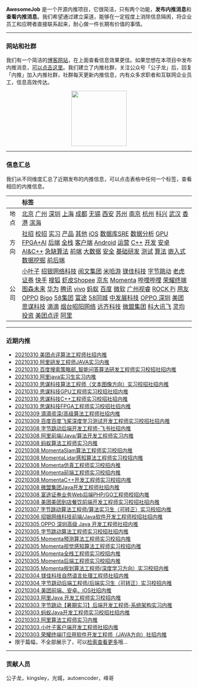 
 

**AwesomeJob** 是一个开源内推项目，它很简洁，只有两个功能，**发布内推消息**和**查看内推消息**。我们希望通过建立渠道，能够在一定程度上消除信息隔阂，将企业员工和应聘者直接联系起来，耐心做一件长期有价值的事情。

---

### 网站和社群

我们有一个简洁的[博客网站](https://awesomejob.gitee.io/)，在上面查看信息效果更佳。如果您想在本项目中发布内推消息，[可以点击这里](https://wj.qq.com/s2/8043669/40c0)。我们建立了内推社群，关注公众号「公子龙」后，回复「内推」加入内推社群，社群每天更新内推信息，内有众多求职者和互联网企业员工，信息高效传达。

<div align=center><img src="https://img-blog.csdnimg.cn/20210306220847278.jpg?x-oss-process=type_ZmFuZ3poZW5naGVpdGk,shadow_10,text_aHR0cHM6Ly9ibG9nLmNzZG4ubmV0L0RvSmludGlhbg==,size_16,color_FFFFFF,t_70#pic_center" width="150"/></div>


--- 
### 信息汇总

我们从不同维度汇总了近期发布的内推信息，可以点击表格中任何一个标签，查看相应的内推信息。

||标签|
|:---:|:---|
|地点|[北京](https://awesomejob.gitee.io/tags/北京)  [广州](https://awesomejob.gitee.io/tags/广州)  [深圳](https://awesomejob.gitee.io/tags/深圳)  [上海](https://awesomejob.gitee.io/tags/上海)  [成都](https://awesomejob.gitee.io/tags/成都)  [无锡](https://awesomejob.gitee.io/tags/无锡)  [西安](https://awesomejob.gitee.io/tags/西安)  [苏州](https://awesomejob.gitee.io/tags/苏州)  [南京](https://awesomejob.gitee.io/tags/南京)  [杭州](https://awesomejob.gitee.io/tags/杭州)  [科兴](https://awesomejob.gitee.io/tags/科兴)  [武汉](https://awesomejob.gitee.io/tags/武汉)  [香港](https://awesomejob.gitee.io/tags/香港)  [滨海](https://awesomejob.gitee.io/tags/滨海)|
|方向|[社招](https://awesomejob.gitee.io/series/社招)  [校招](https://awesomejob.gitee.io/series/校招)  [实习](https://awesomejob.gitee.io/series/实习)	[产品](https://awesomejob.gitee.io/categories/产品)  [其他](https://awesomejob.gitee.io/categories/其他)  [iOS](https://awesomejob.gitee.io/categories/ios)  [数据库SRE](https://awesomejob.gitee.io/categories/数据库sre)  [数据分析](https://awesomejob.gitee.io/categories/数据分析)  [GPU](https://awesomejob.gitee.io/categories/gpu)  [FPGA+AI](https://awesomejob.gitee.io/categories/fpga+ai)  [后端](https://awesomejob.gitee.io/categories/后端)  [全栈](https://awesomejob.gitee.io/categories/全栈)  [客户端](https://awesomejob.gitee.io/categories/客户端)  [Android](https://awesomejob.gitee.io/categories/android)  [运营](https://awesomejob.gitee.io/categories/运营)  [C++](https://awesomejob.gitee.io/categories/c++)  [开发](https://awesomejob.gitee.io/categories/开发)  [安卓](https://awesomejob.gitee.io/categories/安卓)  [AI&C++](https://awesomejob.gitee.io/categories/ai&c++)  [急缺算法](https://awesomejob.gitee.io/categories/急缺算法)  [前端](https://awesomejob.gitee.io/categories/前端)  [大数据](https://awesomejob.gitee.io/categories/大数据)  [安全](https://awesomejob.gitee.io/categories/安全)  [基础研发](https://awesomejob.gitee.io/categories/基础研发)  [测试](https://awesomejob.gitee.io/categories/测试)  [算法](https://awesomejob.gitee.io/categories/算法)  [嵌入式](https://awesomejob.gitee.io/categories/嵌入式)  [数据挖掘](https://awesomejob.gitee.io/categories/数据挖掘)  [前后端](https://awesomejob.gitee.io/categories/前后端)|
|公司|[小叶子](https://awesomejob.gitee.io/tags/小叶子)  [招银网络科技](https://awesomejob.gitee.io/tags/招银网络科技)  [阅文集团](https://awesomejob.gitee.io/tags/阅文集团)  [米哈游](https://awesomejob.gitee.io/tags/米哈游)  [镁佳科技](https://awesomejob.gitee.io/tags/镁佳科技)  [字节跳动](https://awesomejob.gitee.io/tags/字节跳动)  [老虎证券](https://awesomejob.gitee.io/tags/老虎证券)  [快手](https://awesomejob.gitee.io/tags/快手)  [搜狐](https://awesomejob.gitee.io/tags/搜狐)  [虾皮Shopee](https://awesomejob.gitee.io/tags/虾皮shopee)  [京东](https://awesomejob.gitee.io/tags/京东)  [Momenta](https://awesomejob.gitee.io/tags/momenta)  [哔哩哔哩](https://awesomejob.gitee.io/tags/哔哩哔哩)  [荣耀终端](https://awesomejob.gitee.io/tags/荣耀终端)  [图森未来](https://awesomejob.gitee.io/tags/图森未来)  [华为](https://awesomejob.gitee.io/tags/华为)  [腾讯](https://awesomejob.gitee.io/tags/腾讯)  [vivo](https://awesomejob.gitee.io/tags/vivo)  [蚂蚁](https://awesomejob.gitee.io/tags/蚂蚁)  [百度](https://awesomejob.gitee.io/tags/百度)  [微软](https://awesomejob.gitee.io/tags/微软)  [广州视睿](https://awesomejob.gitee.io/tags/广州视睿)  [ROCK Pi](https://awesomejob.gitee.io/tags/rock-pi)  [用友](https://awesomejob.gitee.io/tags/用友)  [OPPO](https://awesomejob.gitee.io/tags/oppo)  [Bigo](https://awesomejob.gitee.io/tags/bigo)  [58集团](https://awesomejob.gitee.io/tags/58集团)  [富途](https://awesomejob.gitee.io/tags/富途)  [58同城](https://awesomejob.gitee.io/tags/58同城)  [中发展科技](https://awesomejob.gitee.io/tags/中发展科技)  [OPPO 深圳](https://awesomejob.gitee.io/tags/oppo-深圳)  [美团](https://awesomejob.gitee.io/tags/美团)  [思谋科技](https://awesomejob.gitee.io/tags/思谋科技)  [滴滴](https://awesomejob.gitee.io/tags/滴滴)  [烟台昭阳网络](https://awesomejob.gitee.io/tags/烟台昭阳网络)  [远齐科技](https://awesomejob.gitee.io/tags/远齐科技)  [微盟集团](https://awesomejob.gitee.io/tags/微盟集团)  [科大讯飞](https://awesomejob.gitee.io/tags/科大讯飞)  [灵均投资](https://awesomejob.gitee.io/tags/灵均投资)  [美团点评](https://awesomejob.gitee.io/tags/美团点评)  [阿里](https://awesomejob.gitee.io/tags/阿里)|
--- 

### 近期内推 
- [20210310  美团点评算法工程师社招内推](https://awesomejob.gitee.io/posts/jobs/job_115)
- [20210310  阿里研发工程师JAVA实习内推](https://awesomejob.gitee.io/posts/jobs/job_114)
- [20210310  百度搜索策略部_智能问答算法研发工程师实习校招社招内推](https://awesomejob.gitee.io/posts/jobs/job_113)
- [20210310  阿里java实习生实习内推](https://awesomejob.gitee.io/posts/jobs/job_112)
- [20210310  思谋科技算法工程师（文本图像方向）实习校招社招内推](https://awesomejob.gitee.io/posts/jobs/job_111)
- [20210310  思谋科技GPU工程师实习校招社招内推](https://awesomejob.gitee.io/posts/jobs/job_110)
- [20210310  思谋科技C++工程师实习校招社招内推](https://awesomejob.gitee.io/posts/jobs/job_109)
- [20210310  思谋科技FPGA工程师实习校招社招内推](https://awesomejob.gitee.io/posts/jobs/job_108)
- [20210309  滴滴资深/高级算法工程师社招内推](https://awesomejob.gitee.io/posts/jobs/job_107)
- [20210309  百度百度飞桨深度学习测试开发工程师实习校招社招内推](https://awesomejob.gitee.io/posts/jobs/job_106)
- [20210308  字节跳动后端开发工程师-飞书社招内推](https://awesomejob.gitee.io/posts/jobs/job_105)
- [20210308  阿里前端/Java/算法开发工程师实习内推](https://awesomejob.gitee.io/posts/jobs/job_104)
- [20210308  蚂蚁算法工程师实习内推](https://awesomejob.gitee.io/posts/jobs/job_103)
- [20210308  MomentaSlam算法工程师实习校招内推](https://awesomejob.gitee.io/posts/jobs/job_102)
- [20210308  MomentaLidar感知算法工程师实习校招内推](https://awesomejob.gitee.io/posts/jobs/job_101)
- [20210308  Momenta仿真工程师实习校招内推](https://awesomejob.gitee.io/posts/jobs/job_100)
- [20210308  Momenta前端工程师实习校招内推](https://awesomejob.gitee.io/posts/jobs/job_99)
- [20210308  MomentaC++开发工程师实习校招内推](https://awesomejob.gitee.io/posts/jobs/job_98)
- [20210308  微盟集团Java开发工程师社招内推](https://awesomejob.gitee.io/posts/jobs/job_97)
- [20210308  富途证券业务Web后端PHP/GO工程师校招内推](https://awesomejob.gitee.io/posts/jobs/job_96)
- [20210308  美团美团到店餐饮前端开发工程师实习校招社招内推](https://awesomejob.gitee.io/posts/jobs/job_95)
- [20210307  字节跳动算法工程师/算法实习生（可转正）实习校招内推](https://awesomejob.gitee.io/posts/jobs/job_94)
- [20210306  招银网络科技前端/Java软件开发工程师校招社招内推](https://awesomejob.gitee.io/posts/jobs/job_93)
- [20210305  OPPO 深圳高级 Java 开发工程师社招内推](https://awesomejob.gitee.io/posts/jobs/job_92)
- [20210305  字节跳动算法工程师实习校招社招内推](https://awesomejob.gitee.io/posts/jobs/job_91)
- [20210305  Momenta预测算法工程师实习校招内推](https://awesomejob.gitee.io/posts/jobs/job_90)
- [20210305  Momenta视觉感知算法工程师实习校招内推](https://awesomejob.gitee.io/posts/jobs/job_89)
- [20210305  Momenta全栈工程师实习校招内推](https://awesomejob.gitee.io/posts/jobs/job_88)
- [20210305  Momenta后端工程师实习校招内推](https://awesomejob.gitee.io/posts/jobs/job_87)
- [20210305  Momenta规划算法工程师(深度学习方向）实习校招内推](https://awesomejob.gitee.io/posts/jobs/job_86)
- [20210304  镁佳科技自然语言处理工程师社招内推](https://awesomejob.gitee.io/posts/jobs/job_85)
- [20210304  字节跳动后端工程师/后端实习生（可转正）实习校招内推](https://awesomejob.gitee.io/posts/jobs/job_84)
- [20210304  美团前端、安卓、iOS社招内推](https://awesomejob.gitee.io/posts/jobs/job_83)
- [20210303  阿里Java 开发工程师实习校招内推](https://awesomejob.gitee.io/posts/jobs/job_82)
- [20210303  字节跳动【暑期实习】后端开发工程师-系统架构实习内推](https://awesomejob.gitee.io/posts/jobs/job_81)
- [20210303  蚂蚁Java开发工程师实习校招社招内推](https://awesomejob.gitee.io/posts/jobs/job_80)
- [20210303  阿里算法工程师实习内推](https://awesomejob.gitee.io/posts/jobs/job_79)
- [20210303  小叶子客户端开发工程师社招内推](https://awesomejob.gitee.io/posts/jobs/job_78)
- [20210303  荣耀终端IT应用软件开发工程师（JAVA方向）社招内推](https://awesomejob.gitee.io/posts/jobs/job_77)
- 限于篇幅，不全部展示了，可以[检索查看更多](https://awesomejob.gitee.io/)哦...
--- 
### 贡献人员
公子龙，kingsley，光城，autoencoder，峰哥